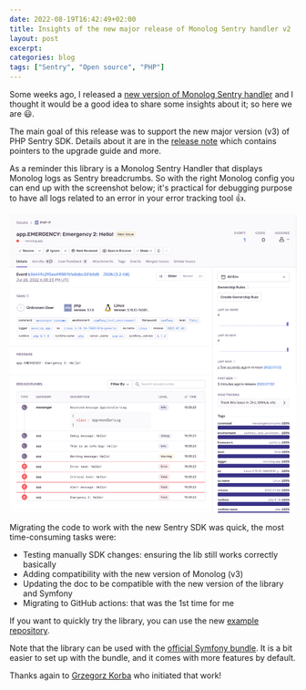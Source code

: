 ```yaml
---
date: 2022-08-19T16:42:49+02:00
title: Insights of the new major release of Monolog Sentry handler v2
layout: post
excerpt:
categories: blog
tags: ["Sentry", "Open source", "PHP"]
---
```


Some weeks ago, I released a [new version of Monolog Sentry handler](https://twitter.com/B_Galati/status/1553016326834343943)
and I thought it would be a good idea to share some insights about it; so here we are 😃.

The main goal of this release was to support the new major version (v3) of PHP Sentry SDK.
Details about it are in the [release note](https://github.com/B-Galati/monolog-sentry-handler/releases/tag/2.0.0)
which contains pointers to the upgrade guide and more.

As a reminder this library is a Monolog Sentry Handler that displays Monolog logs as Sentry breadcrumbs.
So with the right Monolog config you can end up with the screenshot below; it's practical
for debugging purpose to have all logs related to an error in your error tracking tool 👍.

![SCREENSHOT](/images/sentry-event-example.png)

Migrating the code to work with the new Sentry SDK was quick, the most time-consuming tasks were:
- Testing manually SDK changes: ensuring the lib still works correctly basically
- Adding compatibility with the new version of Monolog (v3)
- Updating the doc to be compatible with the new version of the library and Symfony
- Migrating to GitHub actions: that was the 1st time for me

If you want to quickly try the library, you can use
the new [example repository](https://github.com/B-Galati/monolog-sentry-handler-example).

Note that the library can be used with the [official Symfony bundle](https://github.com/getsentry/sentry-symfony).
It is a bit easier to set up with the bundle, and it comes with more features by default.

Thanks again to [Grzegorz Korba](https://twitter.com/_Codito_) who initiated that work!
